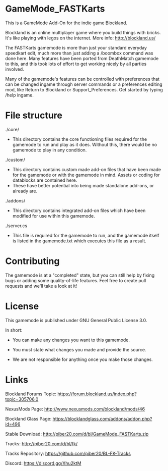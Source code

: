 # GameMode_FASTKarts
This is a GameMode Add-On for the indie game Blockland.

Blockland is an online multiplayer game where you build things with bricks.
It's like playing with legos on the internet.
More info: http://blockland.us/

The FASTKarts gamemode is more than just your standard everyday speedkart edit, much more than just adding a /boombox command was done here. Many features have been ported from DeathMatch gamemode to this, and this took lots of effort to get working nicely by all parties involved.

Many of the gamemode's features can be controlled with preferences that can be changed ingame through server commands or a preferences editing mod, like Return to Blockland or Support_Preferences. Get started by typing /help ingame.

# File structure
./core/
- This directory contains the core functioning files required for the gamemode to run and play as it does. Without this, there would be no gamemode to play in any condition.

./custom/
- This directory contains custom made add-on files that have been made for the gamemode or with the gamemode in mind. Assets or coding for datablocks are contained here.
- These have better potential into being made standalone add-ons, or already are.

./addons/
- This directory contains integrated add-on files which have been modified for use within this gamemode.

./server.cs
- This file is required for the gamemode to run, and the gamemode itself is listed in the gamemode.txt which executes this file as a result.

# Contributing
The gamemode is at a "completed" state, but you can still help by fixing bugs or adding some quality-of-life features. Feel free to create pull requests and we'll take a look at it!

# License
This gamemode is published under GNU General Public License 3.0.

In short:

- You can make any changes you want to this gamemode.

- You must state what changes you made and provide the source.

- We are not responsible for anything once you make those changes.

# Links
Blockland Forums Topic: https://forum.blockland.us/index.php?topic=305706.0

NexusMods Page: http://www.nexusmods.com/blockland/mods/46

Blockland Glass Page: https://blocklandglass.com/addons/addon.php?id=496

Stable Download: http://piber20.com/d/bl/GameMode_FASTKarts.zip

Tracks: http://piber20.com/d/bl/fk/

Tracks Repository: https://github.com/piber20/BL-FK-Tracks

Discord: https://discord.gg/Xhu2ktM

